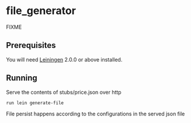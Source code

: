 # file_generator

FIXME

## Prerequisites

You will need [Leiningen][] 2.0.0 or above installed.

[leiningen]: https://github.com/technomancy/leiningen

## Running
Serve the contents of stubs/price.json over http
 
 `run lein generate-file` 


File persist happens according to the configurations in the served json file

